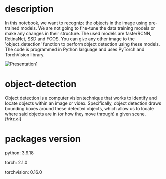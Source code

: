 # description
In this notebook, we want to recognize the objects in the image using pre-trained models. We are not going to fine-tune the data training models or make any changes in their structure. The used models are fasterRCNN, RetinaNet, SSD and FCOS. You can give any other image to the 'object_detection' function to perform object detection using these models. The code is programmed in Python language and uses PyTorch and TorchVision library.

![Presentation1](https://github.com/Amir-Hofo/object-detection-with-pre-trained-models/assets/156053468/1bb79717-6fa5-4ee4-9533-7a83d92337b3)

# object-detection
Object detection is a computer vision technique that works to identify and locate objects within an image or video. Specifically, object detection draws bounding boxes around these detected objects, which allow us to locate where said objects are in (or how they move through) a given scene. [fritz.ai]
# packages version
python: 3.9.18

torch: 2.1.0

torchvision: 0.16.0
